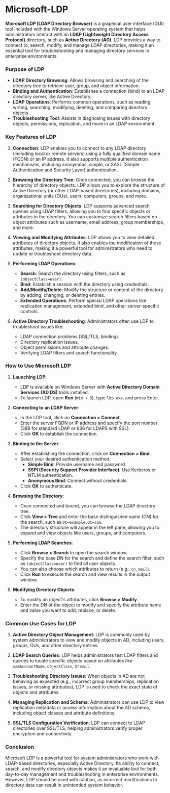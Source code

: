 # Microsoft-LDP

**Microsoft LDP (LDAP Directory Browser)** is a graphical user interface (GUI) tool included with the Windows Server operating system that helps administrators interact with an **LDAP (Lightweight Directory Access Protocol)** directory, such as **Active Directory (AD)**. LDP provides a way to connect to, search, modify, and manage LDAP directories, making it an essential tool for troubleshooting and managing directory services in enterprise environments.

### **Purpose of LDP**

- **LDAP Directory Browsing**: Allows browsing and searching of the directory tree to retrieve user, group, and object information.
- **Binding and Authentication**: Establishes a connection (bind) to an LDAP directory server, like Active Directory.
- **LDAP Operations**: Performs common operations, such as reading, writing, searching, modifying, deleting, and comparing directory objects.
- **Troubleshooting Tool**: Assists in diagnosing issues with directory objects, permissions, replication, and more in an LDAP environment.

### **Key Features of LDP**

1. **Connection**: LDP enables you to connect to any LDAP directory (including local or remote servers) using a fully qualified domain name (FQDN) or an IP address. It also supports multiple authentication mechanisms, including anonymous, simple, or SASL (Simple Authentication and Security Layer) authentication.

2. **Browsing the Directory Tree**: Once connected, you can browse the hierarchy of directory objects. LDP allows you to explore the structure of Active Directory (or other LDAP-based directories), including domains, organizational units (OUs), users, computers, groups, and more.

3. **Searching for Directory Objects**: LDP supports advanced search queries using LDAP filters, allowing you to find specific objects or attributes in the directory. You can customize search filters based on object attributes such as username, email address, group memberships, and more.

4. **Viewing and Modifying Attributes**: LDP allows you to view detailed attributes of directory objects. It also enables the modification of these attributes, making it a powerful tool for administrators who need to update or troubleshoot directory data.

5. **Performing LDAP Operations**:
   - **Search**: Search the directory using filters, such as `(objectClass=user)`.
   - **Bind**: Establish a session with the directory using credentials.
   - **Add/Modify/Delete**: Modify the structure or content of the directory by adding, changing, or deleting entries.
   - **Extended Operations**: Perform special LDAP operations like replication management, extended bind, and other server-specific controls.

6. **Active Directory Troubleshooting**: Administrators often use LDP to troubleshoot issues like:
   - LDAP connection problems (SSL/TLS, binding).
   - Directory replication issues.
   - Object permissions and attribute changes.
   - Verifying LDAP filters and search functionality.

### **How to Use Microsoft LDP**

1. **Launching LDP**:
   - LDP is available on Windows Server with **Active Directory Domain Services (AD DS)** tools installed.
   - To launch LDP, open **Run** (`Win + R`), type `ldp.exe`, and press Enter.

2. **Connecting to an LDAP Server**:
   - In the LDP tool, click on **Connection > Connect**.
   - Enter the server FQDN or IP address and specify the port number (389 for standard LDAP or 636 for LDAPS with SSL).
   - Click **OK** to establish the connection.

3. **Binding to the Server**:
   - After establishing the connection, click on **Connection > Bind**.
   - Select your desired authentication method:
     - **Simple Bind**: Provide username and password.
     - **SSPI (Security Support Provider Interface)**: Use Kerberos or NTLM authentication.
     - **Anonymous Bind**: Connect without credentials.
   - Click **OK** to authenticate.

4. **Browsing the Directory**:
   - Once connected and bound, you can browse the LDAP directory tree.
   - Click **View > Tree** and enter the base distinguished name (DN) for the search, such as `DC=example,DC=com`.
   - The directory structure will appear in the left pane, allowing you to expand and view objects like users, groups, and computers.

5. **Performing LDAP Searches**:
   - Click **Browse > Search** to open the search window.
   - Specify the base DN for the search and define the search filter, such as `(objectClass=user)` to find all user objects.
   - You can also choose which attributes to return (e.g., `cn`, `mail`).
   - Click **Run** to execute the search and view results in the output window.

6. **Modifying Directory Objects**:
   - To modify an object's attributes, click **Browse > Modify**.
   - Enter the DN of the object to modify and specify the attribute name and value you want to add, replace, or delete.

### **Common Use Cases for LDP**

1. **Active Directory Object Management**: LDP is commonly used by system administrators to view and modify objects in AD, including users, groups, OUs, and other directory entries.
   
2. **LDAP Search Queries**: LDP helps administrators test LDAP filters and queries to locate specific objects based on attributes like `samAccountName`, `objectClass`, or `mail`.

3. **Troubleshooting Directory Issues**: When objects in AD are not behaving as expected (e.g., incorrect group memberships, replication issues, or missing attributes), LDP is used to check the exact state of objects and attributes.

4. **Managing Replication and Schema**: Administrators can use LDP to view replication metadata or access information about the AD schema, including object classes and attribute definitions.

5. **SSL/TLS Configuration Verification**: LDP can connect to LDAP directories over SSL/TLS, helping administrators verify proper encryption and connectivity.

### **Conclusion**

Microsoft LDP is a powerful tool for system administrators who work with LDAP-based directories, especially Active Directory. Its ability to connect, search, and modify directory objects makes it an invaluable tool for both day-to-day management and troubleshooting in enterprise environments. However, LDP should be used with caution, as incorrect modifications to directory data can result in unintended system behavior.
